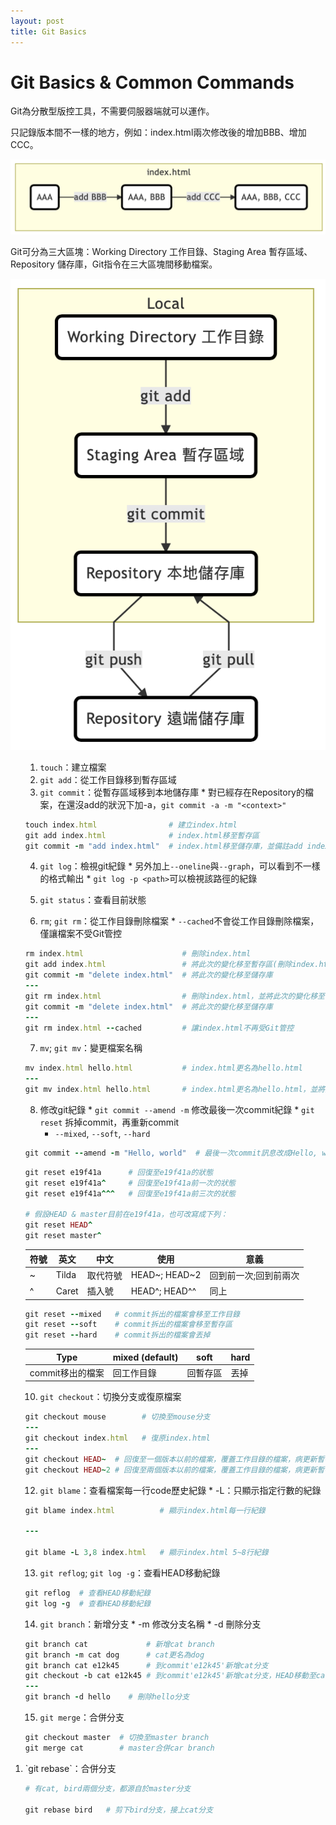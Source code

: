 ```yaml
---
layout: post
title: Git Basics
---
```


# Git Basics & Common Commands

Git為分散型版控工具，不需要伺服器端就可以運作。

只記錄版本間不一樣的地方，例如：index.html兩次修改後的增加BBB、增加CCC。

![diff](../public/diff.png)

Git可分為三大區塊：Working Directory 工作目錄、Staging Area 暫存區域、Repository 儲存庫，Git指令在三大區塊間移動檔案。

![gitstep](../public/gitstep.png)
<ol>
  
  1. `touch`：建立檔案
  2. `git add`：從工作目錄移到暫存區域
  3. `git commit`：從暫存區域移到本地儲存庫
    * 對已經存在Repository的檔案，在還沒add的狀況下加-a，`git commit -a -m "<context>"`
  
  ```ruby
  touch index.html                # 建立index.html
  git add index.html              # index.html移至暫存區
  git commit -m "add index.html"  # index.html移至儲存庫，並備註add index.html
  ```
  
  4. `git log`：檢視git紀錄
    * 另外加上`--oneline`與`--graph`，可以看到不一樣的格式輸出
    * `git log -p <path>`可以檢視該路徑的紀錄
  
  5. `git status`：查看目前狀態
  6. `rm`; `git rm`：從工作目錄刪除檔案
    * `--cached`不會從工作目錄刪除檔案，僅讓檔案不受Git管控
  
  ```ruby
  rm index.html                      # 刪除index.html
  git add index.html                 # 將此次的變化移至暫存區(刪除index.html)
  git commit -m "delete index.html"  # 將此次的變化移至儲存庫
  ---
  git rm index.html                  # 刪除index.html，並將此次的變化移至暫存區
  git commit -m "delete index.html"  # 將此次的變化移至儲存庫
  ---
  git rm index.html --cached         # 讓index.html不再受Git管控
  ```
  
  7. `mv`; `git mv`：變更檔案名稱
  
  ```ruby
  mv index.html hello.html           # index.html更名為hello.html
  ---
  git mv index.html hello.html       # index.html更名為hello.html，並將此次的變化移至暫存區
  ```
  
  8. 修改git紀錄
    * `git commit --amend -m` 修改最後一次commit紀錄
    * `git reset` 拆掉commit，再重新commit
      * `--mixed`, `--soft`, `--hard`
  
  ```ruby
  git commit --amend -m "Hello, world"  # 最後一次commit訊息改成Hello, world
  ```
  
  ```ruby
  git reset e19f41a      # 回復至e19f41a的狀態
  git reset e19f41a^     # 回復至e19f41a前一次的狀態
  git reset e19f41a^^^   # 回復至e19f41a前三次的狀態
  
  # 假設HEAD & master目前在e19f41a，也可改寫成下列：
  git reset HEAD^
  git reset master^
  ```
  
  |  符號 |  英文 |  中文     | 使用          |          意義        |
  | ---- | ----- | -------- | ------------- | ------------------ |
  | ~    | Tilda |  取代符號 | HEAD~; HEAD~2 | 回到前一次;回到前兩次  |
  | ^    | Caret |  插入號   | HEAD^; HEAD^^ |         同上        |
  
  ```ruby
  git reset --mixed   # commit拆出的檔案會移至工作目錄
  git reset --soft    # commit拆出的檔案會移至暫存區
  git reset --hard    # commit拆出的檔案會丟掉
  ```
  
  | Type | mixed (default) | soft | hard |
  | -------- | -------- | --- | -------- |
  | commit移出的檔案 | 回工作目錄 | 回暫存區 | 丟掉 |
  
  10. `git checkout`：切換分支或復原檔案
  
  ```ruby
  git checkout mouse        # 切換至mouse分支
  ---
  git checkout index.html   # 復原index.html
  ---
  git checkout HEAD~  # 回復至一個版本以前的檔案，覆蓋工作目錄的檔案，病更新暫存區
  git checkout HEAD~2 # 回復至兩個版本以前的檔案，覆蓋工作目錄的檔案，病更新暫存區
  ```
  
  12. `git blame`：查看檔案每一行code歷史紀錄
    * -L：只顯示指定行數的紀錄
  
  ```ruby
  git blame index.html          # 顯示index.html每一行紀錄
  
  ---
  
  git blame -L 3,8 index.html   # 顯示index.html 5~8行紀錄
  ```
  
  13. `git reflog`; `git log -g`：查看HEAD移動紀錄
  
  ```ruby
  git reflog  # 查看HEAD移動紀錄
  git log -g  # 查看HEAD移動紀錄
  ```
  
  14. `git branch`：新增分支
    * -m 修改分支名稱
    * -d 刪除分支
  
  ```ruby
  git branch cat             # 新增cat branch
  git branch -m cat dog      # cat更名為dog
  git branch cat e12k45      # 到commit'e12k45'新增cat分支
  git checkout -b cat e12k45 # 到commit'e12k45'新增cat分支，HEAD移動至cat分支
  ---
  git branch -d hello    # 刪除hello分支
  ```
  
  15. `git merge`：合併分支
  
  ```ruby
  git checkout master  # 切換至master branch
  git merge cat        # master合併car branch
  ```
  
  <li>
    `git rebase`：合併分支
  </li>
  
  ```ruby
  # 有cat, bird兩個分支，都源自於master分支
  
  git rebase bird   # 剪下bird分支，接上cat分支
  ```
</ol>